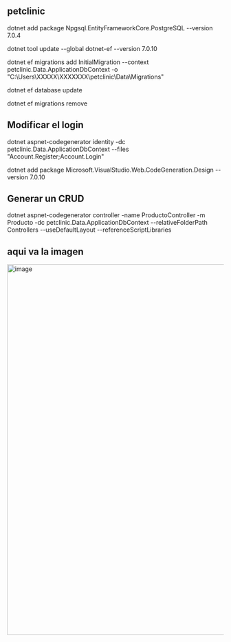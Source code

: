 ## petclinic

dotnet add package Npgsql.EntityFrameworkCore.PostgreSQL --version 7.0.4

dotnet tool update --global dotnet-ef --version 7.0.10

dotnet ef migrations add InitialMigration --context petclinic.Data.ApplicationDbContext -o "C:\Users\XXXXX\XXXXXXX\petclinic\Data\Migrations"

dotnet ef database update

dotnet ef migrations remove

## Modificar el login

dotnet aspnet-codegenerator identity -dc petclinic.Data.ApplicationDbContext --files "Account.Register;Account.Login"

dotnet add package Microsoft.VisualStudio.Web.CodeGeneration.Design --version 7.0.10

## Generar un CRUD

dotnet aspnet-codegenerator controller -name ProductoController -m Producto -dc petclinic.Data.ApplicationDbContext --relativeFolderPath Controllers --useDefaultLayout --referenceScriptLibraries

## aqui va la imagen

<img width="860" alt="image" src="https://github.com/fduartej/petclinic/assets/1461568/a831e812-c0b3-470c-90f3-cf21c9493375">

